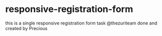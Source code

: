 # responsive-registration-form
this is a single responsive registration form task @thezuriteam
done and created by Precious
